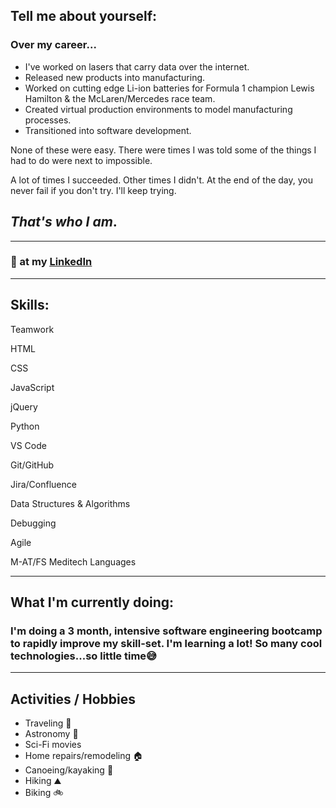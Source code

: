 ## Tell me about yourself:

### Over my career...

- I've worked on lasers that carry data over the internet.
- Released new products into manufacturing.
- Worked on cutting edge Li-ion batteries for Formula 1 champion Lewis Hamilton & the McLaren/Mercedes race team.
- Created virtual production environments to model manufacturing processes.
- Transitioned into software development.

None of these were easy. There were times I was told some of the things I had to do were next to impossible.

A lot of times I succeeded. Other times I didn't. At the end of the day, you never fail if you don't try. I'll keep trying.

## _That's who I am_.

---

### :eyes: at my <u>[LinkedIn](https://www.linkedin.com/in/neil-p-saunders/)</u>

---

## Skills:

Teamwork

HTML

CSS

JavaScript

jQuery

Python

VS Code

Git/GitHub

Jira/Confluence

Data Structures & Algorithms

Debugging

Agile

M-AT/FS Meditech Languages

<hr>

## What I'm currently doing:

### I'm doing a 3 month, intensive software engineering bootcamp to rapidly improve my skill-set. I'm learning a lot! So many cool technologies...so little time:sweat_smile:

<hr>

## Activities / Hobbies

- Traveling :palm_tree:
- Astronomy :telescope:
- Sci-Fi movies
- Home repairs/remodeling :house:
- Canoeing/kayaking :canoe:
- Hiking :mountain:
- Biking :bike:
